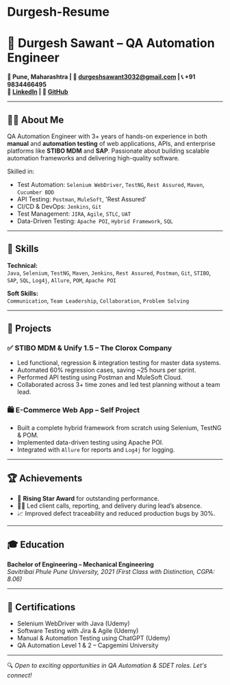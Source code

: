 # Durgesh-Resume
# 💼 Durgesh Sawant – QA Automation Engineer

**📍 Pune, Maharashtra | 📧 durgeshsawant3032@gmail.com | 📞 +91 9834466495**  
**🔗 [LinkedIn](https://www.linkedin.com/in/durgeshsawant) | 🔗 [GitHub](https://github.com/DUSAWANT3)**  

---

## 👨‍💻 About Me

QA Automation Engineer with 3+ years of hands-on experience in both **manual** and **automation testing** of web applications, APIs, and enterprise platforms like **STIBO MDM** and **SAP**. Passionate about building scalable automation frameworks and delivering high-quality software.

Skilled in:
- Test Automation: `Selenium WebDriver`, `TestNG`, `Rest Assured`, `Maven`, `Cucumber BDD`
- API Testing: `Postman`, `MuleSoft`, 'Rest Assured'
- CI/CD & DevOps: `Jenkins`, `Git`
- Test Management: `JIRA`, `Agile`, `STLC`, `UAT`
- Data-Driven Testing: `Apache POI`, `Hybrid Framework`, `SQL`

---

## 🧠 Skills

**Technical:**  
`Java`, `Selenium`, `TestNG`, `Maven`, `Jenkins`, `Rest Assured`, `Postman`, `Git`, `STIBO`, `SAP`, `SQL`, `Log4j`, `Allure`, `POM`, `Apache POI`

**Soft Skills:**  
`Communication`, `Team Leadership`, `Collaboration`, `Problem Solving`

---

## 🧪 Projects

### ✅ STIBO MDM & Unify 1.5 – The Clorox Company
- Led functional, regression & integration testing for master data systems.
- Automated 60% regression cases, saving ~25 hours per sprint.
- Performed API testing using Postman and MuleSoft Cloud.
- Collaborated across 3+ time zones and led test planning without a team lead.

### 🛍️ E-Commerce Web App – Self Project
- Built a complete hybrid framework from scratch using Selenium, TestNG & POM.
- Implemented data-driven testing using Apache POI.
- Integrated with `Allure` for reports and `Log4j` for logging.

---

## 🏆 Achievements
- 🏅 **Rising Star Award** for outstanding performance.
- 👨‍💼 Led client calls, reporting, and delivery during lead’s absence.
- 📈 Improved defect traceability and reduced production bugs by 30%.

---

## 🎓 Education

**Bachelor of Engineering – Mechanical Engineering**  
_Savitribai Phule Pune University, 2021 (First Class with Distinction, CGPA: 8.06)_

---

## 📜 Certifications

- Selenium WebDriver with Java (Udemy)
- Software Testing with Jira & Agile (Udemy)
- Manual & Automation Testing using ChatGPT (Udemy)
- QA Automation Level 1 & 2 – Capgemini University

---

🔍 *Open to exciting opportunities in QA Automation & SDET roles. Let's connect!*
